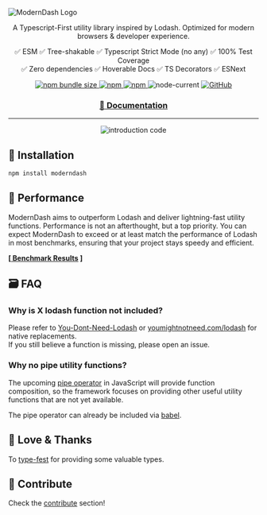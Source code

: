 ![ModernDash Logo](https://raw.githubusercontent.com/Maggi64/moderndash/main/website/src/assets/moderndashLogo.svg)

<p align=center>
  A Typescript-First utility library inspired by Lodash.
  Optimized for modern browsers & developer experience.
</p>

<div align=center class="space-y">
  ✅ ESM
  ✅ Tree-shakable
  ✅ Typescript Strict Mode (no any)
  ✅ 100% Test Coverage
  <br>
  ✅ Zero dependencies
  ✅ Hoverable Docs
  ✅ TS Decorators
  ✅ ESNext
</div>
<p></p>

<div align=center class="center">
  <a href="https://bundlephobia.com/package/moderndash@latest">
    <img alt="npm bundle size" src="https://img.shields.io/bundlephobia/minzip/moderndash@latest?color=Green">
  </a>
  <a href="https://www.npmjs.com/package/moderndash">
    <img alt="npm" src="https://img.shields.io/npm/dw/moderndash">
  </a>
  <a href="https://www.npmjs.com/package/moderndash">
    <img alt="npm" src="https://img.shields.io/npm/v/moderndash?color=blue&label=version">
  </a>
  <span>
    <img alt="node-current" src="https://img.shields.io/node/v/moderndash?color=blue">
  </span>
  <a href="https://github.com/Maggi64/moderndash/blob/main/LICENSE">
    <img alt="GitHub" src="https://img.shields.io/github/license/maggi64/moderndash?color=orange">
  </a>
</div>

<h3 align=center class="hide-on-website">
  <a href="https://moderndash.io" target="_blank">
       📓 Documentation
  </a>
</h3>

---

<div align=center class="space-y">
  <img alt="introduction code" src="https://raw.githubusercontent.com/Maggi64/moderndash/main/website/src/assets/introCodeV3.png">
</div>

## 💾 Installation

```bash
npm install moderndash
```

## 🚀 Performance

ModernDash aims to outperform Lodash and deliver lightning-fast utility functions. Performance is not an afterthought, but a top priority. You can expect ModernDash to exceed or at least match the performance of Lodash in most benchmarks, ensuring that your project stays speedy and efficient.

**[[ Benchmark Results](https://github.com/Maggi64/moderndash/blob/main/benchmark/RESULTS.md) ]**

## 🗃 FAQ

### Why is X lodash function not included?
Please refer to [You-Dont-Need-Lodash](https://github.com/you-dont-need/You-Dont-Need-Lodash-Underscore) or [youmightnotneed.com/lodash](https://youmightnotneed.com/lodash) for native replacements.  
If you still believe a function is missing, please open an issue.

### Why no pipe utility functions?
The upcoming [pipe operator](https://github.com/tc39/proposal-pipeline-operator) in JavaScript will provide function composition, so the framework focuses on providing other useful utility functions that are not yet available.

The pipe operator can already be included via [babel](https://babeljs.io/docs/en/babel-plugin-proposal-pipeline-operator).

## 💌 Love & Thanks

To [type-fest](https://github.com/sindresorhus/type-fest) for providing some valuable types.

## 🧰 Contribute

Check the [contribute](https://github.com/Maggi64/moderndash/blob/main/CONTRIBUTE.md) section!
